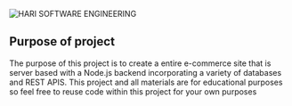 


![HARI SOFTWARE ENGINEERING](https://i.ibb.co/1TtX82d/Full-Color-1280x1024-72dpi.png)
## Purpose of project
The purpose of this project is to create a entire e-commerce site that is server based with a Node.js backend incorporating a variety of databases and REST APIS.
This project and all materials are for educational purposes so feel free to reuse code within this project for your own purposes